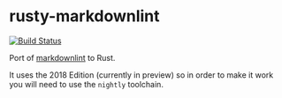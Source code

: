 # rusty-markdownlint

[![Build Status](https://travis-ci.org/robertohuertasm/rusty-markdownlint.svg?branch=master)](https://travis-ci.org/robertohuertasm/rusty-markdownlint)

Port of [markdownlint](https://github.com/markdownlint/markdownlint) to Rust.

It uses the 2018 Edition (currently in preview) so in order to make it work you will need to use the `nightly` toolchain.
